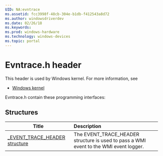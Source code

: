 ```yaml
---
UID: NA:evntrace
ms.assetid: fcc3998f-48cb-304e-b1db-f412543a8d72
ms.author: windowsdriverdev
ms.date: 02/26/18
ms.keywords: 
ms.prod: windows-hardware
ms.technology: windows-devices
ms.topic: portal
---
```


# Evntrace.h header



This header is used by Windows kernel. For more information, see
- [Windows kernel](../_kernel/index.md)

Evntrace.h contain these programming interfaces:


## Structures

| Title   | Description   |
| ---- |:---- |
| [_EVENT_TRACE_HEADER structure](ns-evntrace-_event_trace_header.md) | The EVENT_TRACE_HEADER structure is used to pass a WMI event to the WMI event logger. |
